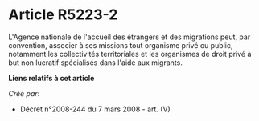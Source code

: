# Article R5223-2

L'Agence nationale de l'accueil des étrangers et des migrations peut, par convention, associer à ses missions tout organisme
privé ou public, notamment les collectivités territoriales et les organismes de droit privé à but non lucratif spécialisés
dans l'aide aux migrants.

**Liens relatifs à cet article**

_Créé par_:

  - Décret n°2008-244 du 7 mars 2008 - art. (V)
